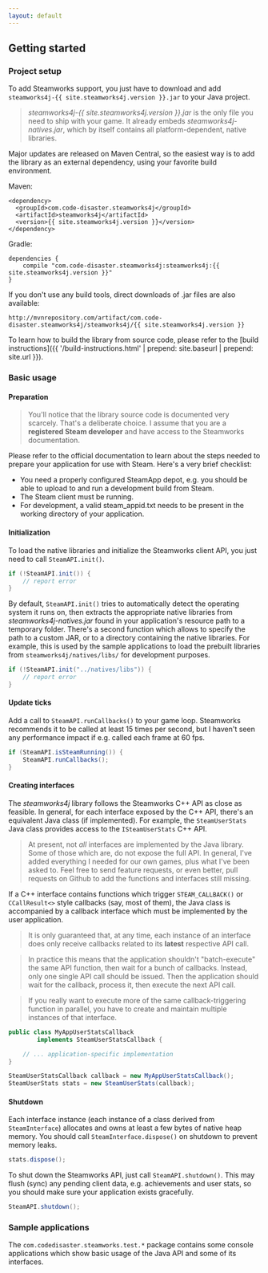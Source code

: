 ```yaml
---
layout: default
---
```


## Getting started

### Project setup

To add Steamworks support, you just have to download and add ```steamworks4j-{{ site.steamworks4j.version }}.jar``` to your Java project.

> *steamworks4j-{{ site.steamworks4j.version }}.jar* is the only file you need to ship with your game. It already embeds *steamworks4j-natives.jar*, which by itself contains all platform-dependent, native libraries.

Major updates are released on Maven Central, so the easiest way is to add the library as an external dependency, using your favorite build environment.

Maven:

```
<dependency>
  <groupId>com.code-disaster.steamworks4j</groupId>
  <artifactId>steamworks4j</artifactId>
  <version>{{ site.steamworks4j.version }}</version>
</dependency>
```

Gradle:

```
dependencies {
	compile "com.code-disaster.steamworks4j:steamworks4j:{{ site.steamworks4j.version }}"
}
```

If you don't use any build tools, direct downloads of .jar files are also available:

```
http://mvnrepository.com/artifact/com.code-disaster.steamworks4j/steamworks4j/{{ site.steamworks4j.version }}
```

To learn how to build the library from source code, please refer to the [build instructions]({{ '/build-instructions.html' | prepend: site.baseurl | prepend: site.url }}).

### Basic usage

#### Preparation

> You'll notice that the library source code is documented very scarcely. That's a deliberate choice. I assume that you are a **registered Steam developer** and have access to the Steamworks documentation.

Please refer to the official documentation to learn about the steps needed to prepare your application for use with Steam. Here's a very brief checklist:

- You need a properly configured SteamApp depot, e.g. you should be able to upload to and run a development build from Steam.
- The Steam client must be running.
- For development, a valid steam_appid.txt needs to be present in the working directory of your application.

#### Initialization

To load the native libraries and initialize the Steamworks client API, you just need to call ```SteamAPI.init()```.

```java
if (!SteamAPI.init()) {
	// report error
}
```

By default, ```SteamAPI.init()``` tries to automatically detect the operating system it runs on, then extracts the appropriate native libraries from *steamworks4j-natives.jar* found in your application's resource path to a temporary folder. There's a second function which allows to specify the path to a custom JAR, or to a directory containing the native libraries. For example, this is used by the sample applications to load the prebuilt libraries from ```steamworks4j/natives/libs/``` for development purposes.

```java
if (!SteamAPI.init("../natives/libs")) {
	// report error
}
```

#### Update ticks

Add a call to ```SteamAPI.runCallbacks()``` to your game loop. Steamworks recommends it to be called at least 15 times per second, but I haven't seen any performance impact if e.g. called each frame at 60 fps.

```java
if (SteamAPI.isSteamRunning()) {
	SteamAPI.runCallbacks();
}
```

#### Creating interfaces

The *steamworks4j* library follows the Steamworks C++ API as close as feasible. In general, for each interface exposed by the C++ API, there's an equivalent Java class (if implemented). For example, the ```SteamUserStats``` Java class provides access to the ```ISteamUserStats``` C++ API.

> At present, not *all* interfaces are implemented by the Java library. Some of those which are, do not expose the full API. In general, I've added everything I needed for our own games, plus what I've been asked to. Feel free to send feature requests, or even better, pull requests on Github to add the functions and interfaces still missing.

If a C++ interface contains functions which trigger ```STEAM_CALLBACK()``` or ```CCallResult<>``` style callbacks (say, most of them), the Java class is accompanied by a callback interface which must be implemented by the user application.

> It is only guaranteed that, at any time, each instance of an interface does only receive callbacks related to its **latest** respective API call.

> In practice this means that the application shouldn't "batch-execute" the same API function, then wait for a bunch of callbacks. Instead, only one single API call should be issued. Then the application should wait for the callback, process it, then execute the next API call.

> If you really want to execute more of the same callback-triggering function in parallel, you have to create and maintain multiple instances of that interface.

```java
public class MyAppUserStatsCallback
        implements SteamUserStatsCallback {

	// ... application-specific implementation
}

SteamUserStatsCallback callback = new MyAppUserStatsCallback();
SteamUserStats stats = new SteamUserStats(callback);
```

#### Shutdown

Each interface instance (each instance of a class derived from ```SteamInterface```) allocates and owns at least a few bytes of native heap memory. You should call ```SteamInterface.dispose()``` on shutdown to prevent memory leaks.

```java
stats.dispose();
```

To shut down the Steamworks API, just call ```SteamAPI.shutdown()```. This may flush (sync) any pending client data, e.g. achievements and user stats, so you should make sure your application exists gracefully.

```java
SteamAPI.shutdown();
```

### Sample applications

The `com.codedisaster.steamworks.test.*` package contains some console applications which show basic usage of the Java API and some of its interfaces.
